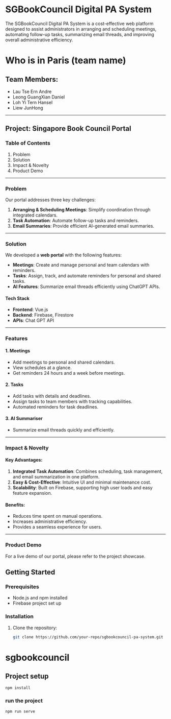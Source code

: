 # SGBookCouncil Digital PA System

The SGBookCouncil Digital PA System is a cost-effective web platform designed to assist administrators in arranging and scheduling meetings, automating follow-up tasks, summarizing email threads, and improving overall administrative efficiency.

# Who is in Paris (team name)

## Team Members:

- Lau Tse Ern Andre
- Leong GuangXian Daniel
- Loh Yi Tern Hansel
- Liew JunHong

---

## Project: Singapore Book Council Portal

### Table of Contents

1. Problem
2. Solution
3. Impact & Novelty
4. Product Demo

---

### Problem

Our portal addresses three key challenges:

1. **Arranging & Scheduling Meetings**: Simplify coordination through integrated calendars.
2. **Task Automation**: Automate follow-up tasks and reminders.
3. **Email Summaries**: Provide efficient AI-generated email summaries.

---

### Solution

We developed a **web portal** with the following features:

- **Meetings**: Create and manage personal and team calendars with reminders.
- **Tasks**: Assign, track, and automate reminders for personal and shared tasks.
- **AI Features**: Summarize email threads efficiently using ChatGPT APIs.

#### Tech Stack

- **Frontend**: Vue.js
- **Backend**: Firebase, Firestore
- **APIs**: Chat GPT API

---

### Features

#### 1. Meetings

- Add meetings to personal and shared calendars.
- View schedules at a glance.
- Get reminders 24 hours and a week before meetings.

#### 2. Tasks

- Add tasks with details and deadlines.
- Assign tasks to team members with tracking capabilities.
- Automated reminders for task deadlines.

#### 3. AI Summariser

- Summarize email threads quickly and efficiently.

---

### Impact & Novelty

#### Key Advantages:

1. **Integrated Task Automation**: Combines scheduling, task management, and email summarization in one platform.
2. **Easy & Cost-Effective**: Intuitive UI and minimal maintenance cost.
3. **Scalability**: Built on Firebase, supporting high user loads and easy feature expansion.

#### Benefits:

- Reduces time spent on manual operations.
- Increases administrative efficiency.
- Provides a seamless experience for users.

---

### Product Demo

For a live demo of our portal, please refer to the project showcase.

## **Getting Started**

### Prerequisites

- Node.js and npm installed
- Firebase project set up

### Installation

1. Clone the repository:
   ```bash
   git clone https://github.com/your-repo/sgbookcouncil-pa-system.git
   ```

# sgbookcouncil

## Project setup

```
npm install
```

### run the project

```
npm run serve
```
